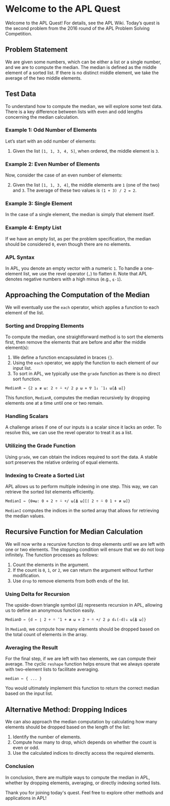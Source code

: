 
# Welcome to the APL Quest

Welcome to the APL Quest! For details, see the APL Wiki. Today’s quest is the second problem from the 2016 round of the APL Problem Solving Competition.

## Problem Statement

We are given some numbers, which can be either a list or a single number, and we are to compute the median. The median is defined as the middle element of a sorted list. If there is no distinct middle element, we take the average of the two middle elements.

## Test Data

To understand how to compute the median, we will explore some test data. There is a key difference between lists with even and odd lengths concerning the median calculation.

### Example 1: Odd Number of Elements

Let’s start with an odd number of elements:

1. Given the list `[1, 1, 3, 4, 5]`, when ordered, the middle element is `3`.

### Example 2: Even Number of Elements

Now, consider the case of an even number of elements:

2. Given the list `[1, 1, 3, 4]`, the middle elements are `1` (one of the two) and `3`. The average of these two values is `(1 + 3) / 2 = 2`.

### Example 3: Single Element

In the case of a single element, the median is simply that element itself.

### Example 4: Empty List

If we have an empty list, as per the problem specification, the median should be considered `0`, even though there are no elements.

### APL Syntax

In APL, you denote an empty vector with a numeric `1`. To handle a one-element list, we use the revel operator (`,`) to flatten it. Note that APL denotes negative numbers with a high minus (e.g., `⍷-1`).

## Approaching the Computation of the Median

We will eventually use the `each` operator, which applies a function to each element of the list.

### Sorting and Dropping Elements

To compute the median, one straightforward method is to sort the elements first, then remove the elements that are before and after the middle element(s):

1. We define a function encapsulated in braces `{}`.
2. Using the `each` operator, we apply the function to each element of our input list.
3. To sort in APL, we typically use the `grade` function as there is no direct sort function.

```apl
MedianR ← {2 ≥ ≢ ⍵: 2 ÷ ⍨ +/ 2 ⍴ ⍵ ⋄ ∇ 1↓ ¯1↓ ⍵[⍋ ⍵]}
```

This function, `MedianR`, computes the median recursively by dropping elements one at a time until one or two remain.

### Handling Scalars

A challenge arises if one of our inputs is a scalar since it lacks an order. To resolve this, we can use the revel operator to treat it as a list.

### Utilizing the Grade Function

Using `grade`, we can obtain the indices required to sort the data. A stable sort preserves the relative ordering of equal elements.

### Indexing to Create a Sorted List

APL allows us to perform multiple indexing in one step. This way, we can retrieve the sorted list elements efficiently.

```apl
MedianI ← {⍬≡⍵: 0 ⋄ 2 ÷ ⍨ +/ ⍵[⍋ ⍵][⌈ 2 ÷ ⍨ 0 1 + ≢ ⍵]}
```

`MedianI` computes the indices in the sorted array that allows for retrieving the median values.

## Recursive Function for Median Calculation

We will now write a recursive function to drop elements until we are left with one or two elements. The stopping condition will ensure that we do not loop infinitely. The function processes as follows:

1. Count the elements in the argument.
2. If the count is `0`, `1`, or `2`, we can return the argument without further modification.
3. Use `drop` to remove elements from both ends of the list.

### Using Delta for Recursion

The upside-down triangle symbol (Δ) represents recursion in APL, allowing us to define an anonymous function easily.

```apl
MedianD ← {d ← ⌊ 2 ÷ ⍨ ¯1 + ≢ ⍵ ⋄ 2 ÷ ⍨ +/ 2 ⍴ d↓(-d)↓ ⍵[⍋ ⍵]}
```

In `MedianD`, we compute how many elements should be dropped based on the total count of elements in the array.

### Averaging the Result

For the final step, if we are left with two elements, we can compute their average. The cyclic `reshape` function helps ensure that we always operate with two-element lists to facilitate averaging.

```apl
median ← { ... }
```

You would ultimately implement this function to return the correct median based on the input list.

## Alternative Method: Dropping Indices

We can also approach the median computation by calculating how many elements should be dropped based on the length of the list:

1. Identify the number of elements.
2. Compute how many to drop, which depends on whether the count is even or odd.
3. Use the calculated indices to directly access the required elements.

### Conclusion

In conclusion, there are multiple ways to compute the median in APL, whether by dropping elements, averaging, or directly indexing sorted lists. 

Thank you for joining today's quest. Feel free to explore other methods and applications in APL!
